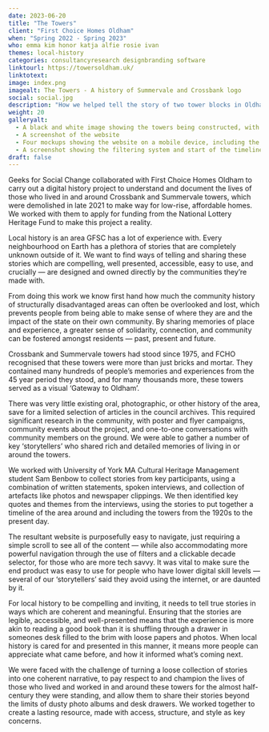 ```yaml
---
date: 2023-06-20
title: "The Towers"
client: "First Choice Homes Oldham"
when: "Spring 2022 - Spring 2023"
who: emma kim honor katja alfie rosie ivan
themes: local-history
categories: consultancyresearch designbranding software
linktourl: https://towersoldham.uk/
linktotext:
image: index.png
imagealt: The Towers - A history of Summervale and Crossbank logo
social: social.jpg
description: "How we helped tell the story of two tower blocks in Oldham and the people who lived and worked there."
weight: 20
galleryalt:
  - A black and white image showing the towers being constructed, with mustard yellow and white text on it reading 'The Towers' and 'A history of Summervale and Crossbank'
  - A screenshot of the website
  - Four mockups showing the website on a mobile device, including the header image, cloud-shaped maps and aerial photos, the filtering system, and some text-based stories 
  - A screenshot showing the filtering system and start of the timeline on a desktop
draft: false
---
```


Geeks for Social Change collaborated with First Choice Homes Oldham to carry out a digital history project to understand and document the lives of those who lived in and around Crossbank and Summervale towers, which were demolished in late 2021 to make way for low-rise, affordable homes. We worked with them to apply for funding from the National Lottery Heritage Fund to make this project a reality. 

Local history is an area GFSC has a lot of experience with. Every neighbourhood on Earth has a plethora of stories that are completely unknown outside of it. We want to find ways of telling and sharing these stories which are compelling, well presented, accessible, easy to use, and crucially — are designed and owned directly by the communities they’re made with.

From doing this work we know first hand how much the community history of structurally disadvantaged areas can often be overlooked and lost, which prevents people from being able to make sense of where they are and the impact of the state on their own community. By sharing memories of place and experience, a greater sense of solidarity, connection, and community can be fostered amongst residents — past, present and future.

Crossbank and Summervale towers had stood since 1975, and FCHO recognised that these towers were more than just bricks and mortar. They contained many hundreds of people’s memories and experiences from the 45 year period they stood, and for many thousands more, these towers served as a visual ‘Gateway to Oldham’. 

There was very little existing oral, photographic, or other history of the area, save for a limited selection of articles in the council archives. This required significant research in the community, with poster and flyer campaigns, community events about the project, and one-to-one conversations with community members on the ground. We were able to gather a number of key ‘storytellers’ who shared rich and detailed memories of living in or around the towers. 

We worked with University of York MA Cultural Heritage Management student Sam Benbow to collect stories from key participants, using a combination of written statements, spoken interviews, and collection of artefacts like photos and newspaper clippings. We then identified key quotes and themes from the interviews, using the stories to put together a timeline of the area around and including the towers from the 1920s to the present day. 

The resultant website is purposefully easy to navigate, just requiring a simple scroll to see all of the content — while also accommodating more powerful navigation through the use of filters and a clickable decade selector, for those who are more tech savvy. It was vital to make sure the end product was easy to use for people who have lower digital skill levels — several of our ‘storytellers’ said they avoid using the internet, or are daunted by it. 

For local history to be compelling and inviting, it needs to tell true stories in ways which are coherent and meaningful. Ensuring that the stories are legible, accessible, and well-presented means that the experience is more akin to reading a good book than it is shuffling through a drawer in someones desk filled to the brim with loose papers and photos. When local history is cared for and presented in this manner, it means more people can appreciate what came before, and how it informed what’s coming next. 

We were faced with the challenge of turning a loose collection of stories into one coherent narrative, to pay respect to and champion the lives of those who lived and worked in and around these towers for the almost half-century they were standing, and allow them to share their stories beyond the limits of dusty photo albums and desk drawers. We worked together to create a lasting resource, made with access, structure, and style as key concerns.